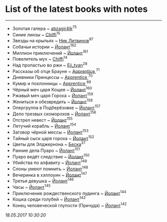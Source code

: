 # List of the latest books with notes
---

* Золотая галера ~ [abzagir4ik](users/362/3621623-vkontakte)<sup>75</sup>
* Синие линзы ~ [Chiffi](users/105/105831994080785626680-google)<sup>15</sup>
* Звезды на крыльях ~ [Ник Литвинов](users/241/241974816-vkontakte)<sup>97</sup>
* Собачьи истории ~ [Йолант](users/104/104690883692185089260-google)<sup>162</sup>
* Миллион приключений ~ [Йолант](users/104/104690883692185089260-google)<sup>161</sup>
* Повелитель мух ~ [Chiffi](users/105/105831994080785626680-google)<sup>14</sup>
* Над пропастью во ржи ~ [Eji_tyan](users/235/2352103981-twitter)<sup>28</sup>
* Рассказы об отце Брауне ~ [Apprentice ](users/528/52821952-vkontakte)<sup>71</sup>
* Дневники Принцессы ~ [Apprentice ](users/528/52821952-vkontakte)<sup>70</sup>
* Кумир и поклонницы ~ [Apprentice ](users/528/52821952-vkontakte)<sup>69</sup>
* Чёрный меч царя Кощея ~ [Йолант](users/104/104690883692185089260-google)<sup>160</sup>
* Ржавый меч царя Гороха ~ [Йолант](users/104/104690883692185089260-google)<sup>159</sup>
* Жениться и обезвредить ~ [Йолант](users/104/104690883692185089260-google)<sup>158</sup>
* Опергруппа в Подберёзовке ~ [Йолант](users/104/104690883692185089260-google)<sup>157</sup>
* Дело трезвых скоморохов ~ [Йолант](users/104/104690883692185089260-google)<sup>156</sup>
* Отстрел невест ~ [Йолант](users/104/104690883692185089260-google)<sup>155</sup>
* Летучий корабль ~ [Йолант](users/104/104690883692185089260-google)<sup>154</sup>
* Заговор чёрной мессы ~ [Йолант](users/104/104690883692185089260-google)<sup>153</sup>
* Tайный сыск царя гороха ~ [Йолант](users/104/104690883692185089260-google)<sup>152</sup>
* Цветы для Элджернона ~ [Беска](users/157/1577468-vkontakte)<sup>37</sup>
* Ранние дела Пуаро ~ [Йолант](users/104/104690883692185089260-google)<sup>151</sup>
* Пуаро ведёт следствие ~ [Йолант](users/104/104690883692185089260-google)<sup>150</sup>
* Убийства по алфавиту ~ [Йолант](users/104/104690883692185089260-google)<sup>149</sup>
* Слоны умеют помнить ~ [Йолант](users/104/104690883692185089260-google)<sup>148</sup>
* Вечеринка в хэллоуин ~ [Йолант](users/104/104690883692185089260-google)<sup>147</sup>
* Третья девушка ~ [Йолант](users/104/104690883692185089260-google)<sup>146</sup>
* Часы ~ [Йолант](users/104/104690883692185089260-google)<sup>145</sup>
* Приключение рождественского пудинга ~ [Йолант](users/104/104690883692185089260-google)<sup>144</sup>
* Кошка среди голубей ~ [Йолант](users/104/104690883692185089260-google)<sup>143</sup>
* Конец человеческой глупости (Причуда) ~ [Йолант](users/104/104690883692185089260-google)<sup>142</sup>


_18.05.2017 10:30:20_
